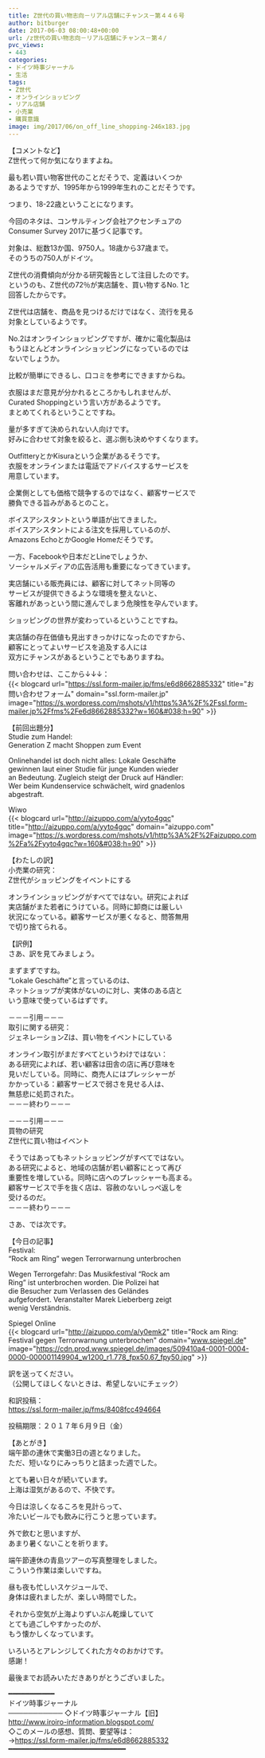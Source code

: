 ```yaml
---
title: Z世代の買い物志向－リアル店舗にチャンス－第４４６号
author: bitburger
date: 2017-06-03 08:00:48+00:00
url: /z世代の買い物志向－リアル店舗にチャンス－第４/
pvc_views:
- 443
categories:
- ドイツ時事ジャーナル
- 生活
tags:
- Z世代
- オンラインショッピング
- リアル店舗
- 小売業
- 購買意識
image: img/2017/06/on_off_line_shopping-246x183.jpg
---
```

【コメントなど】  
Z世代って何か気になりますよね。  
  
最も若い買い物客世代のことだそうで、定義はいくつか  
あるようですが、1995年から1999年生れのことだそうです。  
  
つまり、18-22歳ということになります。 

今回のネタは、コンサルティング会社アクセンチュアの  
Consumer Survey 2017に基づく記事です。  
  
対象は、総数13か国、9750人。18歳から37歳まで。  
そのうちの750人がドイツ。  
  
Z世代の消費傾向が分かる研究報告として注目したのです。  
というのも、Z世代の72％が実店舗を、買い物するNo. 1と  
回答したからです。  
  
Z世代は店舗を、商品を見つけるだけではなく、流行を見る  
対象としているようです。  
  
No.2はオンラインショッピングですが、確かに電化製品は  
もうほとんどオンラインショッピングになっているのでは  
ないでしょうか。  
  
比較が簡単にできるし、口コミを参考にできますからね。 

衣服はまだ意見が分かれるところかもしれませんが、  
Curated Shoppingという言い方があるようです。  
まとめてくれるということですね。  
  
量が多すぎて決められない人向けです。  
好みに合わせて対象を絞ると、選ぶ側も決めやすくなります。  
  
OutfitteryとかKisuraという企業があるそうです。  
衣服をオンラインまたは電話でアドバイスするサービスを  
用意しています。  
  
企業側としても価格で競争するのではなく、顧客サービスで  
勝負できる旨みがあるとのこと。 

ボイスアシスタントという単語が出てきました。  
ボイスアシスタントによる注文を採用しているのが、  
Amazons EchoとかGoogle Homeだそうです。  
  
一方、Facebookや日本だとLineでしょうか、  
ソーシャルメディアの広告活用も重要になってきています。  
  
実店舗にいる販売員には、顧客に対してネット同等の  
サービスが提供できるような環境を整えないと、  
客離れがあっという間に進んでしまう危険性を孕んでいます。  
  
ショッピングの世界が変わっているということですね。  
  
実店舗の存在価値も見出すきっかけになったのですから、  
顧客にとってよいサービスを追及する人には  
双方にチャンスがあるということでもありますね。  
  
問い合わせは、ここから↓↓↓：  
{{< blogcard url="https://ssl.form-mailer.jp/fms/e6d8662885332" title="&#12362;&#21839;&#12356;&#21512;&#12431;&#12379;&#12501;&#12457;&#12540;&#12512;" domain="ssl.form-mailer.jp" image="https://s.wordpress.com/mshots/v1/https%3A%2F%2Fssl.form-mailer.jp%2Ffms%2Fe6d8662885332?w=160&#038;h=90" >}} 

【前回出題分】  
Studie zum Handel:  
Generation Z macht Shoppen zum Event  
  
Onlinehandel ist doch nicht alles: Lokale Geschäfte  
gewinnen laut einer Studie für junge Kunden wieder  
an Bedeutung. Zugleich steigt der Druck auf Händler:  
Wer beim Kundenservice schwächelt, wird gnadenlos  
abgestraft.  
  
Wiwo  
{{< blogcard url="http://aizuppo.com/a/yyto4gqc" title="http://aizuppo.com/a/yyto4gqc" domain="aizuppo.com" image="https://s.wordpress.com/mshots/v1/http%3A%2F%2Faizuppo.com%2Fa%2Fyyto4gqc?w=160&#038;h=90" >}} 

【わたしの訳】  
小売業の研究：  
Z世代がショッピングをイベントにする  
  
オンラインショッピングがすべてではない。研究によれば  
実店舗がまた若者にうけている。同時に卸商には厳しい  
状況になっている。顧客サービスが悪くなると、問答無用  
で切り捨てられる。 

【訳例】  
さあ、訳を見てみましょう。  
  
まずまずですね。  
&#8220;Lokale Geschäfte&#8221;と言っているのは、  
ネットショップが実体がないのに対し、実体のある店と  
いう意味で使っているはずです。 

－－－引用－－－  
取引に関する研究：  
ジェネレーションZは、買い物をイベントにしている  
  
オンライン取引がまだすべてというわけではない：  
ある研究によれば、若い顧客は田舎の店に再び意味を  
見いだしている。同時に、商売人にはプレッシャーが  
かかっている：顧客サービスで弱さを見せる人は、  
無慈悲に処罰された。  
－－－終わり－－－ 

－－－引用－－－  
買物の研究  
Z世代に買い物はイベント  
  
そうではあってもネットショッピングがすべてではない。  
ある研究によると、地域の店舗が若い顧客にとって再び  
重要性を増している。同時に店へのプレッシャーも高まる。  
顧客サービスで手を抜く店は、容赦のないしっぺ返しを  
受けるのだ。  
－－－終わり－－－ 

さあ、では次です。  
  
【今日の記事】  
Festival:  
&#8220;Rock am Ring&#8221; wegen Terrorwarnung unterbrochen  
  
Wegen Terrorgefahr: Das Musikfestival &#8220;Rock am  
Ring&#8221; ist unterbrochen worden. Die Polizei hat  
die Besucher zum Verlassen des Geländes  
aufgefordert. Veranstalter Marek Lieberberg zeigt  
wenig Verständnis.  
  
Spiegel Online  
{{< blogcard url="http://aizuppo.com/a/y0emk2" title="Rock am Ring: Festival gegen Terrorwarnung unterbrochen" domain="www.spiegel.de" image="https://cdn.prod.www.spiegel.de/images/509410a4-0001-0004-0000-000001149904_w1200_r1.778_fpx50.67_fpy50.jpg" >}} 

訳を送ってください。  
（公開してほしくないときは、希望しないにチェック）  
  
和訳投稿：  
 <https://ssl.form-mailer.jp/fms/8408fcc494664>  
  
投稿期限：２０１７年６月９日（金） 

【あとがき】  
端午節の連休で実働3日の週となりました。  
ただ、短いなりにみっちりと詰まった週でした。  
  
とても暑い日々が続いています。  
上海は湿気があるので、不快です。  
  
今日は涼しくなるころを見計らって、  
冷たいビールでも飲みに行こうと思っています。  
  
外で飲むと思いますが、  
あまり暑くないことを祈ります。  
  
端午節連休の青島ツアーの写真整理をしました。  
こういう作業は楽しいですね。  
  
昼も夜も忙しいスケジュールで、  
身体は疲れましたが、楽しい時間でした。  
  
それから空気が上海よりずいぶん乾燥していて  
とても過ごしやすかったのが、  
もう懐かしくなっています。  
  
いろいろとアレンジしてくれた方々のおかけです。  
感謝！  
  
最後までお読みいただきありがとうございました。 

━━━━━━━━━━━  
ドイツ時事ジャーナル  
─────────── ◇ドイツ時事ジャーナル【旧】  
<http://www.iroiro-information.blogspot.com/>  
◇このメールの感想、質問、要望等は：  
-><https://ssl.form-mailer.jp/fms/e6d8662885332>  
━━━━━━━━━━━━━━━━━━━━━━━━━━━━